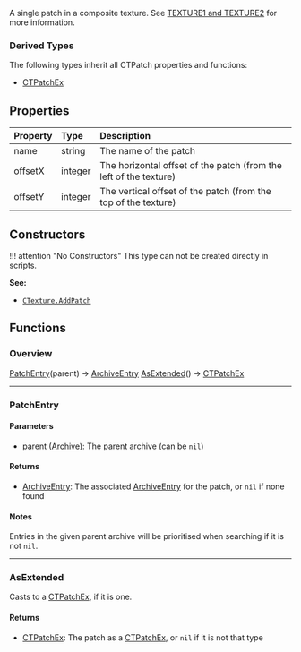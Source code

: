 A single patch in a composite texture. See [TEXTURE1 and TEXTURE2](https://doomwiki.org/wiki/TEXTURE1_and_TEXTURE2) for more information.

### Derived Types

The following types inherit all <type>CTPatch</type> properties and functions:

* <type>[CTPatchEx](CTPatchEx.md)</type>

## Properties

| Property | Type | Description |
|:---------|:-----|:------------|
<prop class="rw">name</prop> | <type>string</type> | The name of the patch
<prop class="rw">offsetX</prop> | <type>integer</type> | The horizontal offset of the patch (from the left of the texture)
<prop class="rw">offsetY</prop> | <type>integer</type> | The vertical offset of the patch (from the top of the texture)

## Constructors

!!! attention "No Constructors"
    This type can not be created directly in scripts.

**See:**

* <code>[CTexture.AddPatch](CTexture.md#addpatch)</code>

## Functions

### Overview

<fdef>[PatchEntry](#patchentry)(<arg>parent</arg>) -> <type>[ArchiveEntry](../Archive/ArchiveEntry.md)</type></fdef>
<fdef>[AsExtended](#asextended)() -> <type>[CTPatchEx](CTPatchEx.md)</type></fdef>

---
### PatchEntry

#### Parameters

* <arg>parent</arg> (<type>[Archive](../Archive/Archive.md)</type>): The parent archive (can be `nil`)

#### Returns

* <type>[ArchiveEntry](../Archive/ArchiveEntry.md)</type>: The associated <type>[ArchiveEntry](../Archive/ArchiveEntry.md)</type> for the patch, or `nil` if none found

#### Notes

Entries in the given <arg>parent</arg> archive will be prioritised when searching if it is not `nil`.

---
### AsExtended

Casts to a <type>[CTPatchEx](CTPatchEx.md)</type>, if it is one.

#### Returns

* <type>[CTPatchEx](CTPatchEx.md)</type>: The patch as a <type>[CTPatchEx](CTPatchEx.md)</type>, or `nil` if it is not that type
